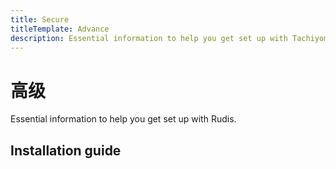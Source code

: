```yaml
---
title: Secure
titleTemplate: Advance
description: Essential information to help you get set up with Tachiyomi.
---
```


# 高级

Essential information to help you get set up with Rudis.

## Installation guide
